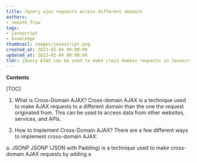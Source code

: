 ```yaml
---
title: Jquery ajax requests across different domains
authors:
- smooth_flow
tags:
- javascript
- knowledge
thumbnail: images/javascript.png
created_at: 2023-02-04 00:00:00
updated_at: 2023-02-04 00:00:00
tldr: jQuery AJAX can be used to make cross domain requests in Javascript by setting the dataType option to `jsonp`.
---
```


**Contents**

[TOC]

1. What is Cross-Domain AJAX?
Cross-domain AJAX is a technique used to make AJAX requests to a different domain than the one the request originated from. This can be used to access data from other websites, services, and APIs.

2. How to Implement Cross-Domain AJAX?
There are a few different ways to implement cross-domain AJAX:

a. JSONP
JSONP (JSON with Padding) is a technique used to make cross-domain AJAX requests by adding a <script> tag to the page that loads a remote JavaScript file. The remote file can then execute a callback function with the data that is returned.

b. CORS
CORS (Cross-Origin Resource Sharing) is a technique used to make cross-domain AJAX requests by adding special HTTP headers to the request. This allows the server to specify which domains are allowed to make AJAX requests.

c. Proxies
Proxies are a technique used to make cross-domain AJAX requests by routing the request through a proxy server. The proxy server can then make the request to the remote server and return the response to the original requestor.

3. Benefits and Drawbacks
The main benefit of using cross-domain AJAX is that it allows data to be accessed from other websites, services, and APIs. This can be used to create dynamic and interactive web applications. The main drawback is that it can be difficult to implement and can be vulnerable to security issues.

4. Conclusion
Cross-domain AJAX is a powerful technique that can be used to access data from other websites, services, and APIs. It can be implemented using JSONP, CORS, or proxies. While it has many benefits, it can be difficult to implement and can be vulnerable to security issues.
